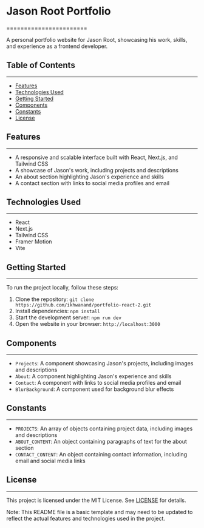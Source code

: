

# Jason Root Portfolio
=======================

A personal portfolio website for Jason Root, showcasing his work, skills, and experience as a frontend developer.

## Table of Contents
-----------------

* [Features](#features)
* [Technologies Used](#technologies-used)
* [Getting Started](#getting-started)
* [Components](#components)
* [Constants](#constants)
* [License](#license)

## Features
------------

* A responsive and scalable interface built with React, Next.js, and Tailwind CSS
* A showcase of Jason's work, including projects and descriptions
* An about section highlighting Jason's experience and skills
* A contact section with links to social media profiles and email

## Technologies Used
-------------------

* React
* Next.js
* Tailwind CSS
* Framer Motion
* Vite

## Getting Started
-----------------

To run the project locally, follow these steps:

1. Clone the repository: `git clone https://github.com/ikhwanand/portfolio-react-2.git`
2. Install dependencies: `npm install`
3. Start the development server: `npm run dev`
4. Open the website in your browser: `http://localhost:3000`

## Components
-------------

* `Projects`: A component showcasing Jason's projects, including images and descriptions
* `About`: A component highlighting Jason's experience and skills
* `Contact`: A component with links to social media profiles and email
* `BlurBackground`: A component used for background blur effects

## Constants
-------------

* `PROJECTS`: An array of objects containing project data, including images and descriptions
* `ABOUT_CONTENT`: An object containing paragraphs of text for the about section
* `CONTACT_CONTENT`: An object containing contact information, including email and social media links

## License
-------

This project is licensed under the MIT License. See [LICENSE](LICENSE) for details.

Note: This README file is a basic template and may need to be updated to reflect the actual features and technologies used in the project.